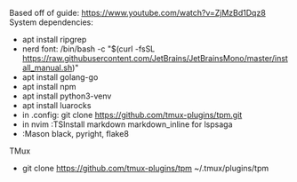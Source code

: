Based off of guide:
https://www.youtube.com/watch?v=ZjMzBd1Dqz8
System dependencies:
 - apt install ripgrep
 - nerd font: /bin/bash -c "$(curl -fsSL https://raw.githubusercontent.com/JetBrains/JetBrainsMono/master/install_manual.sh)"
 - apt install golang-go
 - apt install npm 
 - apt install python3-venv
 - apt install luarocks
 - in .config: git clone https://github.com/tmux-plugins/tpm.git
 - in nvim :TSInstall markdown markdown_inline for lspsaga
 - :Mason black, pyright, flake8

 TMux
 - git clone https://github.com/tmux-plugins/tpm ~/.tmux/plugins/tpm
